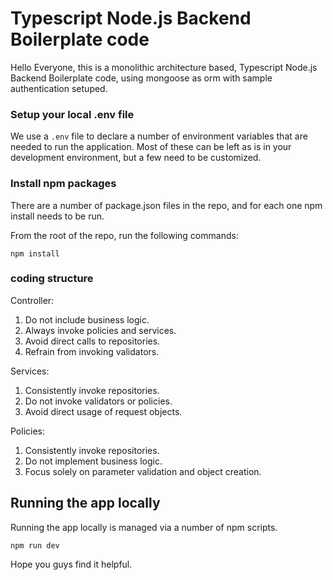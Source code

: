 # Typescript Node.js Backend Boilerplate code

Hello Everyone, this is a monolithic architecture based, Typescript Node.js Backend Boilerplate code, using mongoose as orm with sample authentication setuped.


### Setup your local .env file

We use a `.env` file to declare a number of environment variables that are needed to run the application. Most of these can be left as is in your development environment, but a few need to be customized.

### Install npm packages

There are a number of package.json files in the repo, and for each one npm install needs to be run.

From the root of the repo, run the following commands:

```shell
npm install
```

### coding structure
Controller:
  1. Do not include business logic.
  2. Always invoke policies and services.
  3. Avoid direct calls to repositories.
  4. Refrain from invoking validators.

Services:
  1. Consistently invoke repositories.
  2. Do not invoke validators or policies.
  3. Avoid direct usage of request objects.

Policies:
  1. Consistently invoke repositories.
  2. Do not implement business logic.
  3. Focus solely on parameter validation and object creation.

## Running the app locally

Running the app locally is managed via a number of npm scripts.

```shell
npm run dev
```

Hope you guys find it helpful.

